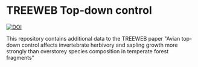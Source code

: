 
# TREEWEB Top-down control
[![DOI](https://zenodo.org/badge/DOI/10.5281/zenodo.2616014.svg)](https://doi.org/10.5281/zenodo.2616014)

This repository contains additional data to the TREEWEB paper "Avian top-down control affects invertebrate herbivory and sapling growth more strongly than overstorey species composition in temperate forest fragments" 
